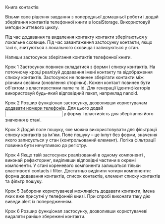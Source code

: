 Книга контактів

Візьми своє рішення завдання з попередньої домашньої роботи і додай зберігання
контактів телефонної книги в localStorage. Використовуй методи життєвого циклу.

Під час додавання та видалення контакту контакти зберігаються у локальне
сховище. Під час завантаження застосунку контакти, якщо такі є, зчитуються з
локального сховища і записуються у стан.

Напиши застосунок зберігання контактів телефонної книги.

Крок 1 Застосунок повинен складатися з форми і списку контактів. На поточному
кроці реалізуй додавання імені контакту та відображення списку контактів.
Застосунок не повинен зберігати контакти між різними сесіями (оновлення
сторінки). Кожен контакт повинен бути об'єктом з властивостями name та id. Для
генерації ідентифікаторів використовуй будь-який відповідний пакет, наприклад
nanoid.

Крок 2 Розшир функціонал застосунку, дозволивши користувачам додавати номери
телефонів. Для цього додай <input type="tel"> у форму і властивість для
зберігання його значення в стані.

Крок 3 Додай поле пошуку, яке можна використовувати для фільтрації списку
контактів за ім'ям. Поле пошуку – це інпут без форми, значення якого записується
у стан (контрольований елемент). Логіка фільтрації повинна бути нечутливою до
регістру.

Крок 4 Якщо твій застосунок реалізований в одному компоненті <App>, виконай
рефакторинг, виділивши відповідні частини в окремі компоненти. У стані
кореневого компонента <App> залишаться тільки властивості contacts і filter.
Достатньо виділити чотири компоненти: форма додавання контактів, список
контактів, елемент списку контактів та фільтр пошуку.

Крок 5 Заборони користувачеві можливість додавати контакти, імена яких вже
присутні у телефонній книзі. При спробі виконати таку дію виведи alert із
попередженням.

Крок 6 Розшир функціонал застосунку, дозволивши користувачеві видаляти раніше
збережені контакти.

